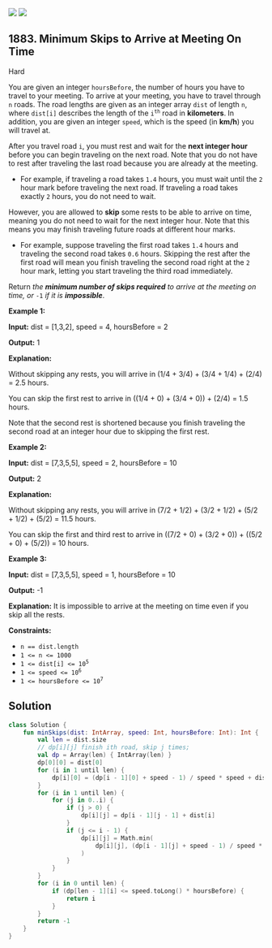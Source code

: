 [![](https://img.shields.io/github/stars/javadev/LeetCode-in-Kotlin?label=Stars&style=flat-square)](https://github.com/javadev/LeetCode-in-Kotlin)
[![](https://img.shields.io/github/forks/javadev/LeetCode-in-Kotlin?label=Fork%20me%20on%20GitHub%20&style=flat-square)](https://github.com/javadev/LeetCode-in-Kotlin/fork)

## 1883\. Minimum Skips to Arrive at Meeting On Time

Hard

You are given an integer `hoursBefore`, the number of hours you have to travel to your meeting. To arrive at your meeting, you have to travel through `n` roads. The road lengths are given as an integer array `dist` of length `n`, where `dist[i]` describes the length of the <code>i<sup>th</sup></code> road in **kilometers**. In addition, you are given an integer `speed`, which is the speed (in **km/h**) you will travel at.

After you travel road `i`, you must rest and wait for the **next integer hour** before you can begin traveling on the next road. Note that you do not have to rest after traveling the last road because you are already at the meeting.

*   For example, if traveling a road takes `1.4` hours, you must wait until the `2` hour mark before traveling the next road. If traveling a road takes exactly `2` hours, you do not need to wait.

However, you are allowed to **skip** some rests to be able to arrive on time, meaning you do not need to wait for the next integer hour. Note that this means you may finish traveling future roads at different hour marks.

*   For example, suppose traveling the first road takes `1.4` hours and traveling the second road takes `0.6` hours. Skipping the rest after the first road will mean you finish traveling the second road right at the `2` hour mark, letting you start traveling the third road immediately.

Return _the **minimum number of skips required** to arrive at the meeting on time, or_ `-1` _if it is **impossible**_.

**Example 1:**

**Input:** dist = [1,3,2], speed = 4, hoursBefore = 2

**Output:** 1

**Explanation:**

Without skipping any rests, you will arrive in (1/4 + 3/4) + (3/4 + 1/4) + (2/4) = 2.5 hours.

You can skip the first rest to arrive in ((1/4 + 0) + (3/4 + 0)) + (2/4) = 1.5 hours.

Note that the second rest is shortened because you finish traveling the second road at an integer hour due to skipping the first rest. 

**Example 2:**

**Input:** dist = [7,3,5,5], speed = 2, hoursBefore = 10

**Output:** 2

**Explanation:**

Without skipping any rests, you will arrive in (7/2 + 1/2) + (3/2 + 1/2) + (5/2 + 1/2) + (5/2) = 11.5 hours.

You can skip the first and third rest to arrive in ((7/2 + 0) + (3/2 + 0)) + ((5/2 + 0) + (5/2)) = 10 hours. 

**Example 3:**

**Input:** dist = [7,3,5,5], speed = 1, hoursBefore = 10

**Output:** -1

**Explanation:** It is impossible to arrive at the meeting on time even if you skip all the rests. 

**Constraints:**

*   `n == dist.length`
*   `1 <= n <= 1000`
*   <code>1 <= dist[i] <= 10<sup>5</sup></code>
*   <code>1 <= speed <= 10<sup>6</sup></code>
*   <code>1 <= hoursBefore <= 10<sup>7</sup></code>

## Solution

```kotlin
class Solution {
    fun minSkips(dist: IntArray, speed: Int, hoursBefore: Int): Int {
        val len = dist.size
        // dp[i][j] finish ith road, skip j times;
        val dp = Array(len) { IntArray(len) }
        dp[0][0] = dist[0]
        for (i in 1 until len) {
            dp[i][0] = (dp[i - 1][0] + speed - 1) / speed * speed + dist[i]
        }
        for (i in 1 until len) {
            for (j in 0..i) {
                if (j > 0) {
                    dp[i][j] = dp[i - 1][j - 1] + dist[i]
                }
                if (j <= i - 1) {
                    dp[i][j] = Math.min(
                        dp[i][j], (dp[i - 1][j] + speed - 1) / speed * speed + dist[i]
                    )
                }
            }
        }
        for (i in 0 until len) {
            if (dp[len - 1][i] <= speed.toLong() * hoursBefore) {
                return i
            }
        }
        return -1
    }
}
```